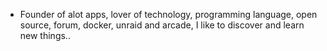 - Founder of alot apps, lover of technology, programming language, open source, forum, docker, unraid and arcade, I like to discover and learn new things..
  <br>


























































































































































































































































































































































































































































































































































































































































































































